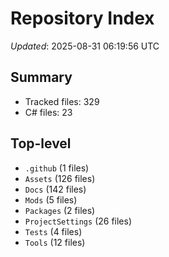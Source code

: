 # Repository Index

_Updated_: 2025-08-31 06:19:56 UTC

## Summary
- Tracked files: 329
- C# files: 23

## Top-level
- `.github` (1 files)
- `Assets` (126 files)
- `Docs` (142 files)
- `Mods` (5 files)
- `Packages` (2 files)
- `ProjectSettings` (26 files)
- `Tests` (4 files)
- `Tools` (12 files)
